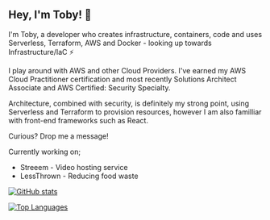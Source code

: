 ## Hey, I'm Toby! 👋

I'm Toby, a developer who creates infrastructure, containers, code and uses Serverless, Terraform, AWS and Docker - looking up towards Infrastructure/IaC ⚡

I play around with AWS and other Cloud Providers. I've earned my AWS Cloud Practitioner certification and most recently Solutions Architect Associate and AWS Certified: Security Specialty.

Architecture, combined with security, is definitely my strong point, using Serverless and Terraform to provision resources, however I am also familliar with front-end frameworks such as React.

Curious? Drop me a message!

Currently working on;
- Streeem - Video hosting service
- LessThrown - Reducing food waste

[![GitHub stats](https://github-readme-stats.vercel.app/api?username=toobiii)](https://github.com/anuraghazra/github-readme-stats)

[![Top Languages](https://github-readme-stats.vercel.app/api/top-langs/?username=toobiii)](https://github.com/anuraghazra/github-readme-stats)
